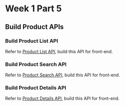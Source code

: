# Week 1 Part 5

## Build Product APIs

### Build Product List API

Refer to [Product List API](https://github.com/AppWorks-School/API-Doc/tree/master/Stylish#product-list-api), build this API for front-end.

### Build Product Search API

Refer to [Product Search API](https://github.com/AppWorks-School/API-Doc/tree/master/Stylish#product-search-api), build this API for front-end.

### Build Product Details API

Refer to [Product Details API](https://github.com/AppWorks-School/API-Doc/tree/master/Stylish#product-details-api), build this API for front-end.
